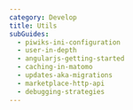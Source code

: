 ```yaml
---
category: Develop
title: Utils
subGuides:
  - piwiks-ini-configuration
  - user-in-depth
  - angularjs-getting-started
  - caching-in-matomo
  - updates-aka-migrations
  - marketplace-http-api
  - debugging-strategies
---
```

